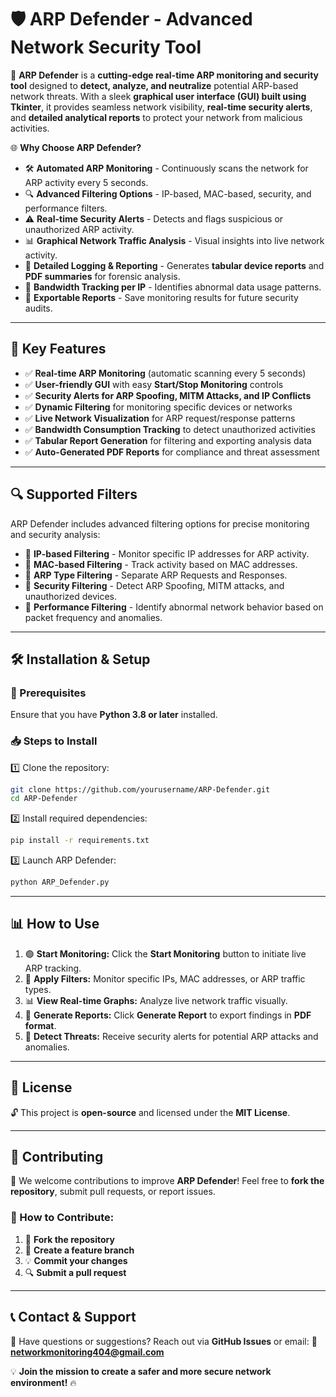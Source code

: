 # 🛡️ ARP Defender - Advanced Network Security Tool


🚀 **ARP Defender** is a **cutting-edge real-time ARP monitoring and security tool** designed to **detect, analyze, and neutralize** potential ARP-based network threats. With a sleek **graphical user interface (GUI) built using Tkinter**, it provides seamless network visibility, **real-time security alerts**, and **detailed analytical reports** to protect your network from malicious activities.

🌐 **Why Choose ARP Defender?**
- 🛠 **Automated ARP Monitoring** - Continuously scans the network for ARP activity every 5 seconds.
- 🔍 **Advanced Filtering Options** - IP-based, MAC-based, security, and performance filters.
- ⚠️ **Real-time Security Alerts** - Detects and flags suspicious or unauthorized ARP activity.
- 📊 **Graphical Network Traffic Analysis** - Visual insights into live network activity.
- 📜 **Detailed Logging & Reporting** - Generates **tabular device reports** and **PDF summaries** for forensic analysis.
- 📡 **Bandwidth Tracking per IP** - Identifies abnormal data usage patterns.
- 📂 **Exportable Reports** - Save monitoring results for future security audits.

---

## 🚀 Key Features
- ✅ **Real-time ARP Monitoring** (automatic scanning every 5 seconds)
- ✅ **User-friendly GUI** with easy **Start/Stop Monitoring** controls
- ✅ **Security Alerts for ARP Spoofing, MITM Attacks, and IP Conflicts**
- ✅ **Dynamic Filtering** for monitoring specific devices or networks
- ✅ **Live Network Visualization** for ARP request/response patterns
- ✅ **Bandwidth Consumption Tracking** to detect unauthorized activities
- ✅ **Tabular Report Generation** for filtering and exporting analysis data
- ✅ **Auto-Generated PDF Reports** for compliance and threat assessment

---

## 🔍 Supported Filters
ARP Defender includes advanced filtering options for precise monitoring and security analysis:
- 🔹 **IP-based Filtering** - Monitor specific IP addresses for ARP activity.
- 🔹 **MAC-based Filtering** - Track activity based on MAC addresses.
- 🔹 **ARP Type Filtering** - Separate ARP Requests and Responses.
- 🔹 **Security Filtering** - Detect ARP Spoofing, MITM attacks, and unauthorized devices.
- 🔹 **Performance Filtering** - Identify abnormal network behavior based on packet frequency and anomalies.

---

## 🛠 Installation & Setup

### 📌 Prerequisites
Ensure that you have **Python 3.8 or later** installed.

### 📥 Steps to Install
1️⃣ Clone the repository:
   ```sh
   git clone https://github.com/yourusername/ARP-Defender.git
   cd ARP-Defender
   ```
2️⃣ Install required dependencies:
   ```sh
   pip install -r requirements.txt
   ```
3️⃣ Launch ARP Defender:
   ```sh
   python ARP_Defender.py
   ```

---

## 📊 How to Use
1. 🟢 **Start Monitoring:** Click the **Start Monitoring** button to initiate live ARP tracking.
2. 🎯 **Apply Filters:** Monitor specific IPs, MAC addresses, or ARP traffic types.
3. 📊 **View Real-time Graphs:** Analyze live network traffic visually.
4. 📂 **Generate Reports:** Click **Generate Report** to export findings in **PDF format**.
5. 🚨 **Detect Threats:** Receive security alerts for potential ARP attacks and anomalies.


---

## 📜 License
🔓 This project is **open-source** and licensed under the **MIT License**.

---

## 🤝 Contributing
🚀 We welcome contributions to improve **ARP Defender**! Feel free to **fork the repository**, submit pull requests, or report issues.

### 🔧 How to Contribute:
1. 📌 **Fork the repository**
2. 🔀 **Create a feature branch**
3. 💡 **Commit your changes**
4. 🔍 **Submit a pull request**

---

## 📞 Contact & Support
📩 Have questions or suggestions? Reach out via **GitHub Issues** or email: 📧 **networkmonitoring404@gmail.com**

💡 **Join the mission to create a safer and more secure network environment!** 🔥


